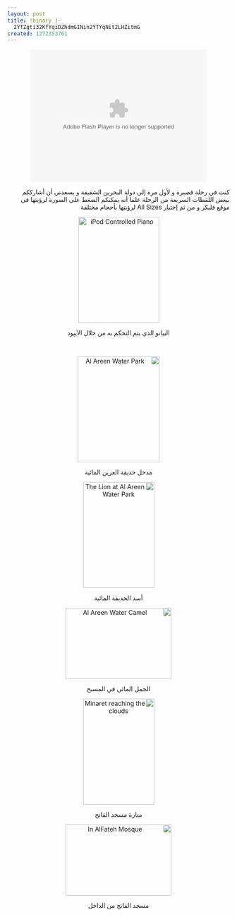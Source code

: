 ```yaml
---
layout: post
title: !binary |-
  2YTZgti32KfYqiDZhdmGINin2YTYqNit2LHZitmG
created: 1272353761
---
```

<p style="direction: rtl; text-align: center;">
<object width="400" height="300">
<param name="flashvars" value="offsite=true&amp;lang=en-us&amp;page_show_url=%2Fphotos%2Fyraffah%2Fsets%2F72157623816977369%2Fshow%2F&amp;page_show_back_url=%2Fphotos%2Fyraffah%2Fsets%2F72157623816977369%2F&amp;set_id=72157623816977369&amp;jump_to=" />
<param name="movie" value="http://www.flickr.com/apps/slideshow/show.swf?v=71649" />
<param name="allowFullScreen" value="true" /> <embed type="application/x-shockwave-flash" width="400" height="300" src="http://www.flickr.com/apps/slideshow/show.swf?v=71649" flashvars="offsite=true&amp;lang=en-us&amp;page_show_url=%2Fphotos%2Fyraffah%2Fsets%2F72157623816977369%2Fshow%2F&amp;page_show_back_url=%2Fphotos%2Fyraffah%2Fsets%2F72157623816977369%2F&amp;set_id=72157623816977369&amp;jump_to=" allowfullscreen="true"></embed>
</object>
</p>
<p style="direction: rtl; text-align: right;">كنت في رحلة قصيرة و لأول مرة إلى دولة البحرين الشقيقة و يسعدني أن أشارككم ببعض اللقطات السريعة من الرحلة علما أنه يمكنكم الضغط على الصورة لرؤيتها في موقع فليكر و من ثم إختيار All Sizes لرؤيتها بأحجام مختلفة</p>
<p style="text-align: center;direction: center;"><a title="iPod Controlled Piano by Yousef Raffah, on Flickr" href="http://www.flickr.com/photos/yraffah/4557265418/"><img src="http://farm4.static.flickr.com/3036/4557265418_b392663e1b_m.jpg" alt="iPod Controlled Piano" width="183" height="240" /></a></p>
<p style="direction: rtl; text-align: center;">البيانو الذي يتم التحكم به من خلال الآيپود</p>
<!--break-->
<p style="direction: rtl; text-align: center;">&nbsp;</p>
<p style="direction: rtl; text-align: center;"><a title="Al Areen Water Park by Yousef Raffah, on Flickr" href="http://www.flickr.com/photos/yraffah/4557266040/"><img src="http://farm4.static.flickr.com/3466/4557266040_c64ae2edd6_m.jpg" alt="Al Areen Water Park" width="185" height="240" /></a></p>
<p style="direction: rtl; text-align: center;">مدخل حديقة العرين المائية</p>
<p style="direction: rtl; text-align: center;"><a title="The Lion at Al Areen Water Park by Yousef Raffah, on Flickr" href="http://www.flickr.com/photos/yraffah/4557265852/"><img src="http://farm4.static.flickr.com/3065/4557265852_414ca21afc_m.jpg" alt="The Lion at Al Areen Water Park" width="161" height="240" /></a></p>
<p style="direction: rtl; text-align: center;">أسد الحديقة المائية</p>
<p style="direction: rtl; text-align: center;"><a title="Al Areen Water Camel by Yousef Raffah, on Flickr" href="http://www.flickr.com/photos/yraffah/4557265618/"><img src="http://farm4.static.flickr.com/3286/4557265618_9ece987ce0_m.jpg" alt="Al Areen Water Camel" width="240" height="161" /></a></p>
<p style="direction: rtl; text-align: center;">الجمل المائي في المسبح</p>
<p style="direction: rtl; text-align: center;"><a title="Minaret reaching the clouds by Yousef Raffah, on Flickr" href="http://www.flickr.com/photos/yraffah/4556636661/"><img src="http://farm5.static.flickr.com/4065/4556636661_a90d2e2633_m.jpg" alt="Minaret reaching the clouds" width="161" height="240" /></a></p>
<p style="direction: rtl; text-align: center;">منارة مسجد الفاتح</p>
<p style="direction: rtl; text-align: center;"><a title="In AlFateh Mosque by Yousef Raffah, on Flickr" href="http://www.flickr.com/photos/yraffah/4557266320/"><img src="http://farm4.static.flickr.com/3087/4557266320_984d728583_m.jpg" alt="In AlFateh Mosque" width="240" height="161" /></a></p>
<p style="direction: rtl; text-align: center;">مسجد الفاتح من الداخل</p>

